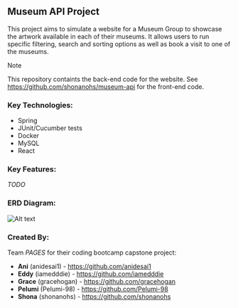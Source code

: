 ## Museum API Project
This project aims to simulate a website for a Museum Group to showcase the artwork available in each of their museums.
It allows users to run specific filtering, search and sorting options as well as book a visit to one of the museums.
> [!NOTE]
> This repository containts the back-end code for the website. See https://github.com/shonanohs/museum-api for the front-end code.

### Key Technologies:
- Spring
- JUnit/Cucumber tests
- Docker
- MySQL
- React

### Key Features:
*TODO*

### ERD Diagram:
![Alt text](<public/images/ERD Diagram.png>)

### Created By:
Team *PAGES* for their coding bootcamp capstone project:
- **Ani** (anidesai1) - https://github.com/anidesai1
- **Eddy** (iamedddie) - https://github.com/iamedddie
- **Grace** (gracehogan) - https://github.com/gracehogan
- **Pelumi** (Pelumi-98) - https://github.com/Pelumi-98
- **Shona** (shonanohs) - https://github.com/shonanohs
